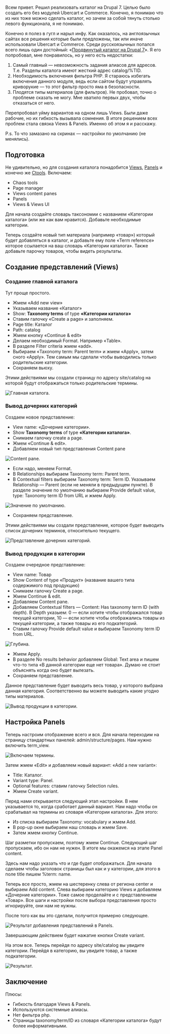 Всем привет. Решил реализовать каталог на Drupal 7. Целью было создать его без
модулей Ubercart и Commerce. Конечно, я понимаю что из них тоже можно сделать
каталог, но зачем за собой тянуть столько левого функционала, я не понимаю.

Конечно я полез в гугл и нарыл инфу. Как оказалось, на англоязычных сайтах все
решения которые были предложены, так или иначе использовали Ubercart и Commerce.
Среди русскоязычных попался всего лишь один
достойный: «[Продвинутый каталог на Drupal 7](http://druit.ru/blogs/views/384)».
Я его попробовал, мне понравилось, но у него есть недостатки:

1. Самый главный — невозможность задания алиасов для адресов. Т.е. Разделы
   каталога имеют жесткий адрес catalog/%TID.
2. Необходимость включения фильтра PHP. Я стараюсь избегать включения данного
   модуля, ведь если сайтом будут управлять криворукие — то этот фильтр просто
   яма в безопасности.
3. Плодятся типы материалов (для фильтров). Не пробовал, точно о проблеме
   сказать не могу. Мне хватило первых двух, чтобы отказаться от него.

Перепробовал уйму вариантов на одном лишь Views. Были даже рабочие, но их
гибкость вызывала сомнения. В итоге решением всех проблем стала связка Views &
Panels. Именно об этом я и расскажу.

P.s. То что замазано на скринах — настройки по умолчанию (не менялись).

## Подготовка

Не удивительно, но для создания каталога
понадобится [Views](http://drupal.org/project/views), [Panels](http://drupal.org/project/panels)
и конечно же [Ctools](http://drupal.org/project/ctools). Включаем:

- Chaos tools
- Page manager
- Views content panes
- Panels
- Views & Views UI

Для начала создайте словарь таксономии с названием «Категории каталога» (или же
как вам нравится). Добавьте необходимые категории.

Теперь создайте новый тип материала (например «товар») который будет добавляться
в каталог, и добавьте ему поле «Term reference» которое ссылается на ваш словарь
«Категории каталога». Также добавьте парочку товаров, чтобы видеть результаты.

## Создание представлений (Views)

### Создание главной каталога

Тут проще простого.

- Жмем «Add new view»
- Указываем название «Каталог»
- Show: **Taxonomy terms** of type **«Категории каталога»**
- Ставим галочку «Create a page» и заполняем.
- Page title: Каталог
- Path: catalog
- Жмем кнопку «Continue & edit»
- Делаем необходимый Format. Например «Table».
- В разделе Filter criteria жмем «add».
- Выбираем «Taxonomy term: Parent term» и жмем «Apply», затем сного «Apply». Тем
  самым мы сделали чтобы выводились только родительские категории.
- Сохраняем вьюху.

Этими действиями мы создали страницу по адресу site/catalog на которой будут
отображаться только родительские термины.

![Главная каталога.](image/1.png)

### Вывод дочерних категорий

Создаем новое представление:

- View name: «Дочерние категории».
- Show **Taxonomy terms** of type **«Категории каталога»**.
- Снимаем галочку create a page.
- Жмем «Continue & edit».
- Добавляем новый тип представления Content pane

![Content pane.](image/2.png)

- Если надо, меняем Format.
- В Relationships выбираем Taxonomy term: Parent term.
- В Contextual filters выбираем Taxonomy term: Term ID. Указываем Relationship —
  Parent (если не меняли в предыдущем пункте). В разделе значение по умолчанию
  выбираем Provide default value, type: Taxonomy term ID from URL и жмем Apply.

![Значение по умолчанию.](image/3.png)

- Сохраняем представление.

Этими действиями мы создали представление, которое будет выводить список
дочерних терминов, относительно текущего.

![Представление дочерних категорий.](image/4.png)

### Вывод продукции в категории

Создаем очередное представление:

- View name: Товар
- Show Content of type «Продукт» (название вашего типа содержимого под
  продукцию)
- Снимаем галочку Create a page.
- Жмем Continue & edit.
- Добавляем Content pane.
- Добавляем Contextual filters — Content: Has taxonomy term ID (with depth). В
  Depth указыем: 0 — если хотите чтобы отображался товар текущей категории, 10 —
  если хотите чтобы отображались товары из текущей категории, а также товары из
  его подкатегорий.
- Ставим галочку Provide default value и выбираем Taxonomy term ID from URL.

![Глубина.](image/5.png)

- Жмем Apply.
- В разделе No results behavior добавляем Global: Text area и пишем что-то типа
  «В данной категории еще нет товара». Думаю не стоит объяснять когда оно будет
  вылезать.
- Сохраняем представление.

Данное представление будет выводить весь товар, у которого выбрана данная
категория. Соответственно вы можете выводить какие угодно типы материалов.

![Вывод продукции в категории.](image/6.png)

## Настройка Panels

Теперь настроим отображение всего и вся. Для начала переходим на страницу
стандартных панелей: admin/structure/pages. Нам нужно включить term_view.

![Включаем термины.](image/7.png)

Затем жмем «Edit» и добавляем новый вариант: «Add a new variant»:

- Title: Каталог.
- Variant type: Panel.
- Optional features: ставим галочку Selection rules.
- Жмем Create variant.

Перед нами открывается следующий этап настройки. В нем указывается то, когда
сработает данный вариант. Нам надо чтобы он срабатывал на термины из словаря
«Категории каталога». Для этого:

- Из списка выбираем Taxonomy: vocabulary и жмем Add.
- В pop-up окне выбираем наш словарь и жмем Save.
- Затем жмем кнопку Continue.

Шаг разметки пропускаем, поэтому жмем Continue. Следующий шаг пропускаем, ибо он
нам не нужен. В итоге мы окажемся на этапе Panel content.

Здесь нам надо указать что и где будет отображаться. Для начала сделаем чтобы
заголовок страницы был как и у категории, для этого в поле title пишем %term:
name.

Теперь все просто, жмем на шестеренку слева от региона center и выбираем Add
content. Слева выбираем категорию Views и добавляем «Дочерние категории». Тоже
самое проделайте и с представлением «Товар». Все шаги и настройки после выбора
представления просто игнорируйте, они нам не нужны.

После того как вы это сделали, получится примерно следующее.

![Результат добавления представлений в Panels.](image/8.png)

Завершающим действием будет нажатие кнопки Create variant.

На этом все. Теперь перейдя по адресу site/catalog вы увидите категории. Перейдя
в категорию, вы увидите товар, а также подкатегории.

![Результат.](image/9.png)

## Заключение

Плюсы:

- Гибкость благодаря Views & Panels.
- Используются системные алиасы.
- Нет фильтра php.
- Cтраницы taxonomy/term/ID из словаря «Категории каталога» будут более
  информативными.
